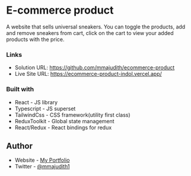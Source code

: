 # E-commerce product

A website that sells universal sneakers. You can toggle the products, add and remove sneakers from cart, click on the cart to view your added products with the price.

### Links

- Solution URL: https://github.com/mmajudith/ecommerce-product
- Live Site URL: https://ecommerce-product-indol.vercel.app/

### Built with

- React - JS library
- Typescript - JS superset
- TailwindCss - CSS framework(utility first class)
- ReduxToolkit - Global state management
- React/Redux - React bindings for redux

## Author

- Website - [My Portfolio](https://judith-portfolio.herokuapp.com/)
- Twitter - [@mmajudith1](https://www.twitter.com/mmajudith1)
